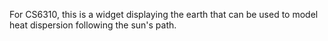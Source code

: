 For CS6310, this is a widget displaying the earth that can be used to model heat dispersion following the sun's path.